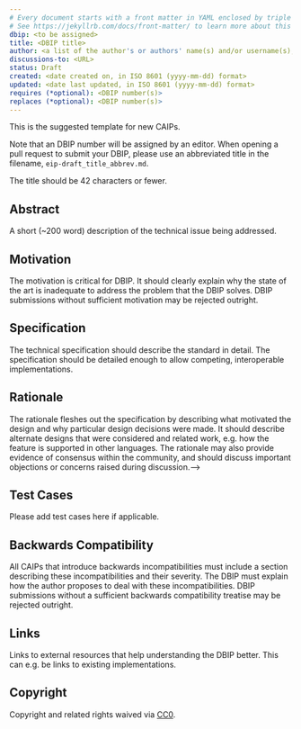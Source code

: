 ```yaml
---
# Every document starts with a front matter in YAML enclosed by triple dashes.
# See https://jekyllrb.com/docs/front-matter/ to learn more about this concept.
dbip: <to be assigned>
title: <DBIP title>
author: <a list of the author's or authors' name(s) and/or username(s), or name(s) and email(s), e.g. (use with the parentheses or triangular brackets): FirstName LastName (@GitHubUsername), FirstName LastName <foo@bar.com>, FirstName (@GitHubUsername) and GitHubUsername (@GitHubUsername)>
discussions-to: <URL>
status: Draft
created: <date created on, in ISO 8601 (yyyy-mm-dd) format>
updated: <date last updated, in ISO 8601 (yyyy-mm-dd) format>
requires (*optional): <DBIP number(s)>
replaces (*optional): <DBIP number(s)>
---
```


<!--You can leave these HTML comments in your merged EIP and delete the visible duplicate text guides, they will not appear and may be helpful to refer to if you edit it again. This is the suggested template for new EIPs. Note that an EIP number will be assigned by an editor. When opening a pull request to submit your EIP, please use an abbreviated title in the filename, `eip-draft_title_abbrev.md`. The title should be 44 characters or fewer.-->
This is the suggested template for new CAIPs.

Note that an DBIP number will be assigned by an editor. When opening a pull request to submit your DBIP, please use an abbreviated title in the filename, `eip-draft_title_abbrev.md`.

The title should be 42 characters or fewer.

## Abstract
<!--A short (~200 word) description of the technical issue being addressed.-->
A short (~200 word) description of the technical issue being addressed.

## Motivation
<!--The motivation is critical for DBIP. It should clearly explain why the state of the art is inadequate to address the problem that the DBIP solves. DBIP submissions without sufficient motivation may be rejected outright.-->
The motivation is critical for DBIP. It should clearly explain why the state of the art is inadequate to address the problem that the DBIP solves. DBIP submissions without sufficient motivation may be rejected outright.

## Specification
<!--The technical specification should describe the standard in detail. The specification should be detailed enough to allow competing, interoperable implementations. -->
The technical specification should describe the standard in detail. The specification should be detailed enough to allow competing, interoperable implementations.

## Rationale
<!--The rationale fleshes out the specification by describing what motivated the design and why particular design decisions were made. It should describe alternate designs that were considered and related work, e.g. how the feature is supported in other languages. The rationale may also provide evidence of consensus within the community, and should discuss important objections or concerns raised during discussion.-->
The rationale fleshes out the specification by describing what motivated the design and why particular design decisions were made. It should describe alternate designs that were considered and related work, e.g. how the feature is supported in other languages. The rationale may also provide evidence of consensus within the community, and should discuss important objections or concerns raised during discussion.-->

## Test Cases
<!--Please add test cases here if applicable.-->
Please add test cases here if applicable.

## Backwards Compatibility
<!--All CAIPs that introduce backwards incompatibilities must include a section describing these incompatibilities and their severity. The DBIP must explain how the author proposes to deal with these incompatibilities. DBIP submissions without a sufficient backwards compatibility treatise may be rejected outright.-->
All CAIPs that introduce backwards incompatibilities must include a section describing these incompatibilities and their severity. The DBIP must explain how the author proposes to deal with these incompatibilities. DBIP submissions without a sufficient backwards compatibility treatise may be rejected outright.

## Links
<!--Links to external resources that help understanding the DBIP better. This can e.g. be links to existing implementations.-->
Links to external resources that help understanding the DBIP better. This can e.g. be links to existing implementations.

## Copyright
Copyright and related rights waived via [CC0](https://creativecommons.org/publicdomain/zero/1.0/).